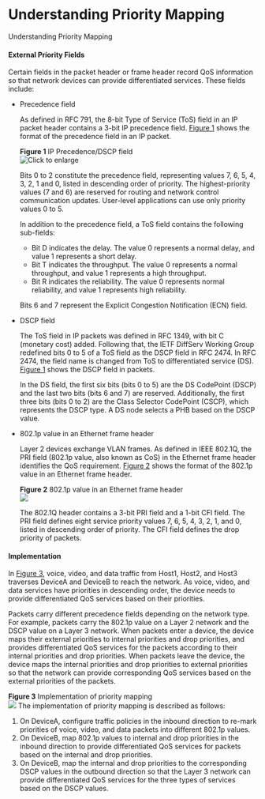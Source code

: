 Understanding Priority Mapping
==============================

Understanding Priority Mapping

#### External Priority Fields

Certain fields in the packet header or frame header record QoS information so that network devices can provide differentiated services. These fields include:

* Precedence field
  
  As defined in RFC 791, the 8-bit Type of Service (ToS) field in an IP packet header contains a 3-bit IP precedence field. [Figure 1](#EN-US_CONCEPT_0000001564109785__fig_dc_fd_qos_000501) shows the format of the precedence field in an IP packet.
  
  **Figure 1** IP Precedence/DSCP field  
  ![](figure/en-us_image_0000001564109797.png "Click to enlarge")
  
  Bits 0 to 2 constitute the precedence field, representing values 7, 6, 5, 4, 3, 2, 1 and 0, listed in descending order of priority. The highest-priority values (7 and 6) are reserved for routing and network control communication updates. User-level applications can use only priority values 0 to 5.
  
  In addition to the precedence field, a ToS field contains the following sub-fields:
  
  + Bit D indicates the delay. The value 0 represents a normal delay, and value 1 represents a short delay.
  + Bit T indicates the throughput. The value 0 represents a normal throughput, and value 1 represents a high throughput.
  + Bit R indicates the reliability. The value 0 represents normal reliability, and value 1 represents high reliability.
  
  Bits 6 and 7 represent the Explicit Congestion Notification (ECN) field.
* DSCP field
  
  The ToS field in IP packets was defined in RFC 1349, with bit C (monetary cost) added. Following that, the IETF DiffServ Working Group redefined bits 0 to 5 of a ToS field as the DSCP field in RFC 2474. In RFC 2474, the field name is changed from ToS to differentiated service (DS). [Figure 1](#EN-US_CONCEPT_0000001564109785__fig_dc_fd_qos_000501) shows the DSCP field in packets.
  
  In the DS field, the first six bits (bits 0 to 5) are the DS CodePoint (DSCP) and the last two bits (bits 6 and 7) are reserved. Additionally, the first three bits (bits 0 to 2) are the Class Selector CodePoint (CSCP), which represents the DSCP type. A DS node selects a PHB based on the DSCP value.
* 802.1p value in an Ethernet frame header
  
  Layer 2 devices exchange VLAN frames. As defined in IEEE 802.1Q, the PRI field (802.1p value, also known as CoS) in the Ethernet frame header identifies the QoS requirement. [Figure 2](#EN-US_CONCEPT_0000001564109785__fig_dc_fd_qos_000502) shows the format of the 802.1p value in an Ethernet frame header.
  
  **Figure 2** 802.1p value in an Ethernet frame header  
  ![](figure/en-us_image_0000001512830178.png)
  
  The 802.1Q header contains a 3-bit PRI field and a 1-bit CFI field. The PRI field defines eight service priority values 7, 6, 5, 4, 3, 2, 1, and 0, listed in descending order of priority. The CFI field defines the drop priority of packets.

#### Implementation

In [Figure 3](#EN-US_CONCEPT_0000001564109785__fig_dc_cfg_qos_034501_dc), voice, video, and data traffic from Host1, Host2, and Host3 traverses DeviceA and DeviceB to reach the network. As voice, video, and data services have priorities in descending order, the device needs to provide differentiated QoS services based on their priorities.

Packets carry different precedence fields depending on the network type. For example, packets carry the 802.1p value on a Layer 2 network and the DSCP value on a Layer 3 network. When packets enter a device, the device maps their external priorities to internal priorities and drop priorities, and provides differentiated QoS services for the packets according to their internal priorities and drop priorities. When packets leave the device, the device maps the internal priorities and drop priorities to external priorities so that the network can provide corresponding QoS services based on the external priorities of the packets.

**Figure 3** Implementation of priority mapping  
![](figure/en-us_image_0000001643855614.png)
The implementation of priority mapping is described as follows:

1. On DeviceA, configure traffic policies in the inbound direction to re-mark priorities of voice, video, and data packets into different 802.1p values.
2. On DeviceB, map 802.1p values to internal and drop priorities in the inbound direction to provide differentiated QoS services for packets based on the internal and drop priorities.
3. On DeviceB, map the internal and drop priorities to the corresponding DSCP values in the outbound direction so that the Layer 3 network can provide differentiated QoS services for the three types of services based on the DSCP values.